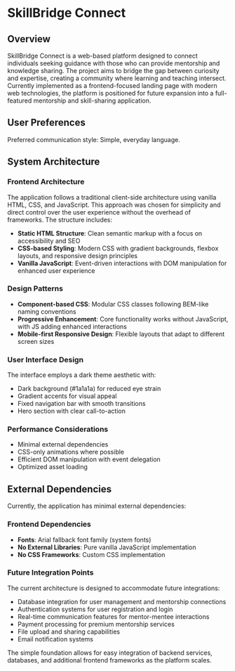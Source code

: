 # SkillBridge Connect

## Overview

SkillBridge Connect is a web-based platform designed to connect individuals seeking guidance with those who can provide mentorship and knowledge sharing. The project aims to bridge the gap between curiosity and expertise, creating a community where learning and teaching intersect. Currently implemented as a frontend-focused landing page with modern web technologies, the platform is positioned for future expansion into a full-featured mentorship and skill-sharing application.

## User Preferences

Preferred communication style: Simple, everyday language.

## System Architecture

### Frontend Architecture
The application follows a traditional client-side architecture using vanilla HTML, CSS, and JavaScript. This approach was chosen for simplicity and direct control over the user experience without the overhead of frameworks. The structure includes:

- **Static HTML Structure**: Clean semantic markup with a focus on accessibility and SEO
- **CSS-based Styling**: Modern CSS with gradient backgrounds, flexbox layouts, and responsive design principles
- **Vanilla JavaScript**: Event-driven interactions with DOM manipulation for enhanced user experience

### Design Patterns
- **Component-based CSS**: Modular CSS classes following BEM-like naming conventions
- **Progressive Enhancement**: Core functionality works without JavaScript, with JS adding enhanced interactions
- **Mobile-first Responsive Design**: Flexible layouts that adapt to different screen sizes

### User Interface Design
The interface employs a dark theme aesthetic with:
- Dark background (#1a1a1a) for reduced eye strain
- Gradient accents for visual appeal
- Fixed navigation bar with smooth transitions
- Hero section with clear call-to-action

### Performance Considerations
- Minimal external dependencies
- CSS-only animations where possible
- Efficient DOM manipulation with event delegation
- Optimized asset loading

## External Dependencies

Currently, the application has minimal external dependencies:

### Frontend Dependencies
- **Fonts**: Arial fallback font family (system fonts)
- **No External Libraries**: Pure vanilla JavaScript implementation
- **No CSS Frameworks**: Custom CSS implementation

### Future Integration Points
The current architecture is designed to accommodate future integrations:
- Database integration for user management and mentorship connections
- Authentication systems for user registration and login
- Real-time communication features for mentor-mentee interactions
- Payment processing for premium mentorship services
- File upload and sharing capabilities
- Email notification systems

The simple foundation allows for easy integration of backend services, databases, and additional frontend frameworks as the platform scales.